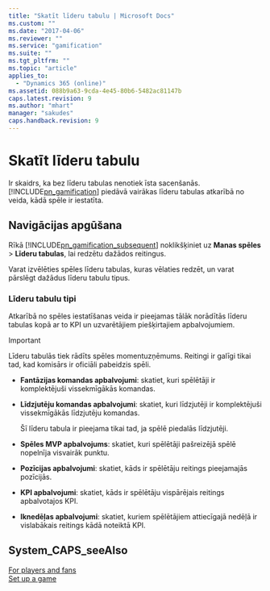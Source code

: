 ```yaml
---
title: "Skatīt līderu tabulu | Microsoft Docs"
ms.custom: ""
ms.date: "2017-04-06"
ms.reviewer: ""
ms.service: "gamification"
ms.suite: ""
ms.tgt_pltfrm: ""
ms.topic: "article"
applies_to: 
  - "Dynamics 365 (online)"
ms.assetid: 088b9a63-9cda-4e45-80b6-5482ac81147b
caps.latest.revision: 9
ms.author: "mhart"
manager: "sakudes"
caps.handback.revision: 9
---
```

# Skatīt līderu tabulu
Ir skaidrs, ka bez līderu tabulas nenotiek īsta sacenšanās.[!INCLUDE[pn_gamification](../gamification/includes/pn-gamification-md.md)] piedāvā vairākas līderu tabulas atkarībā no veida, kādā spēle ir iestatīta.  
  
## Navigācijas apgūšana  
 Rīkā [!INCLUDE[pn_gamification_subsequent](../gamification/includes/pn-gamification-subsequent-md.md)] noklikšķiniet uz **Manas spēles** \> **Līderu tabulas**, lai redzētu dažādos reitingus.  
  
 Varat izvēlēties spēles līderu tabulas, kuras vēlaties redzēt, un varat pārslēgt dažādus līderu tabulu tipus.  
  
### Līderu tabulu tipi  
 Atkarībā no spēles iestatīšanas veida ir pieejamas tālāk norādītās līderu tabulas kopā ar to KPI un uzvarētājiem piešķirtajiem apbalvojumiem.  
  
> [!IMPORTANT]
>  Līderu tabulās tiek rādīts spēles momentuzņēmums. Reitingi ir galīgi tikai tad, kad komisārs ir oficiāli pabeidzis spēli.  
  
-   **Fantāzijas komandas apbalvojumi**: skatiet, kuri spēlētāji ir komplektējuši vissekmīgākās komandas.  
  
-   **Līdzjutēju komandas apbalvojumi**: skatiet, kuri līdzjutēji ir komplektējuši vissekmīgākās līdzjutēju komandas.  
  
     Šī līderu tabula ir pieejama tikai tad, ja spēlē piedalās līdzjutēji.  
  
-   **Spēles MVP apbalvojums**: skatiet, kuri spēlētāji pašreizējā spēlē nopelnīja visvairāk punktu.  
  
-   **Pozīcijas apbalvojumi**: skatiet, kāds ir spēlētāju reitings pieejamajās pozīcijās.  
  
-   **KPI apbalvojumi**: skatiet, kāds ir spēlētāju vispārējais reitings apbalvotajos KPI.  
  
-   **Iknedēļas apbalvojumi**: skatiet, kuriem spēlētājiem attiecīgajā nedēļā ir vislabākais reitings kādā noteiktā KPI.  
  
## System_CAPS_seeAlso  
 [For players and fans](http://msdn.microsoft.com/lv-lv/4aa06e76-6c87-424e-9068-58e706ddd7f9)   
 [Set up a game](http://msdn.microsoft.com/lv-lv/ec71f8e3-5cc9-4941-8067-5bf8e1081da9)
